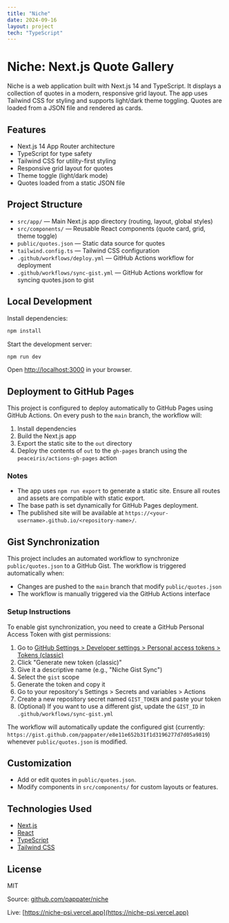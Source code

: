 ```yaml
---
title: "Niche"
date: 2024-09-16
layout: project
tech: "TypeScript"
---
```


# Niche: Next.js Quote Gallery

Niche is a web application built with Next.js 14 and TypeScript. It displays a collection of quotes in a modern, responsive grid layout. The app uses Tailwind CSS for styling and supports light/dark theme toggling. Quotes are loaded from a JSON file and rendered as cards.

## Features

- Next.js 14 App Router architecture
- TypeScript for type safety
- Tailwind CSS for utility-first styling
- Responsive grid layout for quotes
- Theme toggle (light/dark mode)
- Quotes loaded from a static JSON file

## Project Structure

- `src/app/` — Main Next.js app directory (routing, layout, global styles)
- `src/components/` — Reusable React components (quote card, grid, theme toggle)
- `public/quotes.json` — Static data source for quotes
- `tailwind.config.ts` — Tailwind CSS configuration
- `.github/workflows/deploy.yml` — GitHub Actions workflow for deployment
- `.github/workflows/sync-gist.yml` — GitHub Actions workflow for syncing quotes.json to gist

## Local Development

Install dependencies:

```bash
npm install
```

Start the development server:

```bash
npm run dev
```

Open [http://localhost:3000](http://localhost:3000) in your browser.

## Deployment to GitHub Pages

This project is configured to deploy automatically to GitHub Pages using GitHub Actions. On every push to the `main` branch, the workflow will:

1. Install dependencies
2. Build the Next.js app
3. Export the static site to the `out` directory
4. Deploy the contents of `out` to the `gh-pages` branch using the `peaceiris/actions-gh-pages` action

### Notes

- The app uses `npm run export` to generate a static site. Ensure all routes and assets are compatible with static export.
- The base path is set dynamically for GitHub Pages deployment.
- The published site will be available at `https://<your-username>.github.io/<repository-name>/`.

## Gist Synchronization

This project includes an automated workflow to synchronize `public/quotes.json` to a GitHub Gist. The workflow is triggered automatically when:

- Changes are pushed to the `main` branch that modify `public/quotes.json`
- The workflow is manually triggered via the GitHub Actions interface

### Setup Instructions

To enable gist synchronization, you need to create a GitHub Personal Access Token with gist permissions:

1. Go to [GitHub Settings > Developer settings > Personal access tokens > Tokens (classic)](https://github.com/settings/tokens)
2. Click "Generate new token (classic)"
3. Give it a descriptive name (e.g., "Niche Gist Sync")
4. Select the `gist` scope
5. Generate the token and copy it
6. Go to your repository's Settings > Secrets and variables > Actions
7. Create a new repository secret named `GIST_TOKEN` and paste your token
8. (Optional) If you want to use a different gist, update the `GIST_ID` in `.github/workflows/sync-gist.yml`

The workflow will automatically update the configured gist (currently: `https://gist.github.com/pappater/e8e11e652b31f1d3196277d7d05a9819`) whenever `public/quotes.json` is modified.



## Customization

- Add or edit quotes in `public/quotes.json`.
- Modify components in `src/components/` for custom layouts or features.

## Technologies Used

- [Next.js](https://nextjs.org/)
- [React](https://react.dev/)
- [TypeScript](https://www.typescriptlang.org/)
- [Tailwind CSS](https://tailwindcss.com/)

## License

MIT


Source: [github.com/pappater/niche](https://github.com/pappater/niche)

Live: [https://niche-psi.vercel.app](https://niche-psi.vercel.app)
